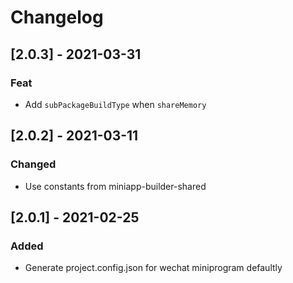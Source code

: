 # Changelog

## [2.0.3] - 2021-03-31

### Feat

- Add `subPackageBuildType` when `shareMemory`

## [2.0.2] - 2021-03-11

### Changed

- Use constants from miniapp-builder-shared

## [2.0.1] - 2021-02-25

### Added

- Generate project.config.json for wechat miniprogram defaultly
